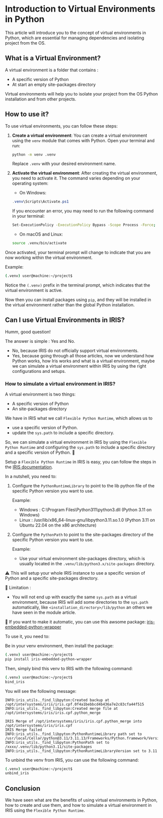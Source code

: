 # Introduction to Virtual Environments in Python

This article will introduce you to the concept of virtual environments in Python, which are essential for managing dependencies and isolating project from the OS.

## What is a Virtual Environment?

A virtual environment is a folder that contains :
- A specific version of Python
- At start an empty site-packages directory

Virtual environments will help you to isolate your project from the OS Python installation and from other projects.

## How to use it?

To use virtual environments, you can follow these steps:

1. **Create a virtual environment**: You can create a virtual environment using the `venv` module that comes with Python. Open your terminal and run:

    ```bash
    python -m venv .venv
    ```
    Replace `.venv` with your desired environment name.

2. **Activate the virtual environment**: After creating the virtual environment, you need to activate it. The command varies depending on your operating system:

   - On Windows:
    ```ps1
    .venv\Scripts\Activate.ps1
    ```

    If you encounter an error, you may need to run the following command in your terminal:

    ```bash
    Set-ExecutionPolicy -ExecutionPolicy Bypass -Scope Process -Force; .venv\Scripts\Activate.ps1
    ```

   - On macOS and Linux:
   ```bash
   source .venv/bin/activate
   ```

Once activated, your terminal prompt will change to indicate that you are now working within the virtual environment.

Example:
```bash
(.venv) user@machine:~/project$
```

Notice the `(.venv)` prefix in the terminal prompt, which indicates that the virtual environment is active.

Now then you can install packages using `pip`, and they will be installed in the virtual environment rather than the global Python installation.

## Can I use Virtual Environments in IRIS?

Humm, good question!

The answer is simple : Yes and No.

- No, because IRIS do not officially support virtual environments.
- Yes, because going through all those articles, now we understand how Python works, how Iris works and what is a virtual environment, maybe we can simulate a virtual environment within IRIS by using the right configurations and setups.

### How to simulate a virtual environment in IRIS?

A virtual environment is two things:
- A specific version of Python
- An site-packages directory

We have in IRIS what we call `Flexible Python Runtime`, which allows us to 
- use a specific version of Python.
- update the `sys.path` to include a specific directory.

So, we can simulate a virtual environment in IRIS by using the `Flexible Python Runtime` and configuring the `sys.path` to include a specific directory and a specific version of Python. 🥳

Setup a `Flexible Python Runtime` in IRIS is easy, you can follow the steps in the [IRIS documentation](https://docs.intersystems.com/iris20251/csp/docbook/Doc.View.cls?KEY=GEPYTHON_flexible#GEPYTHON_flexible_overview).

In a nutshell, you need to:

1. Configure the `PythonRuntimeLibrary` to point to the lib python file of the specific Python version you want to use.
    
    Example:
    - Windows : C:\Program Files\Python311\python3.dll (Python 3.11 on Windows)
    - Linux : /usr/lib/x86_64-linux-gnu/libpython3.11.so.1.0 (Python 3.11 on Ubuntu 22.04 on the x86 architecture)

2. Configure the `PythonPath` to point to the site-packages directory of the specific Python version you want to use.

    Example:
    - Use your virtual environment site-packages directory, which is usually located in the `.venv/lib/python3.x/site-packages` directory.

⚠️ This will setup your whole IRIS instance to use a specific version of Python and a specific site-packages directory.

🩼 Limitation :
- You will not end up with exactly the same `sys.path` as a virtual environment, because IRIS will add some directories to the `sys.path` automatically, like `<installation_directory>/lib/python` an others we have seen in the module article.

🤫 If you want to make it automatic, you can use this awsome package: [iris-embedded-python-wrapper](https://grongierisc.github.io/iris-embedded-python-wrapper/)

To use it, you need to:

Be in your venv environment, then install the package:

```bash
(.venv) user@machine:~/project$
pip install iris-embedded-python-wrapper
```

Then, simply bind this venv to IRIS with the following command:

```bash
(.venv) user@machine:~/project$
bind_iris
```

You will see the following message:

```
INFO:iris_utils._find_libpyton:Created backup at /opt/intersystems/iris/iris.cpf.0f4a1bebbcd4b436a7e2c83cfa44f515
INFO:iris_utils._find_libpyton:Created merge file at /opt/intersystems/iris/iris.cpf.python_merge

IRIS Merge of /opt/intersystems/iris/iris.cpf.python_merge into /opt/intersystems/iris/iris.cpf
IRIS Merge failed
INFO:iris_utils._find_libpyton:PythonRuntimeLibrary path set to /usr/local/Cellar/python@3.11/3.11.13/Frameworks/Python.framework/Versions/3.11/Python
INFO:iris_utils._find_libpyton:PythonPath set to /xxxx/.venv/lib/python3.11/site-packages
INFO:iris_utils._find_libpyton:PythonRuntimeLibraryVersion set to 3.11
```

To unbind the venv from IRIS, you can use the following command:

```bash
(.venv) user@machine:~/project$
unbind_iris
```

## Conclusion

We have seen what are the benefits of using virtual environments in Python, how to create and use them, and how to simulate a virtual environment in IRIS using the `Flexible Python Runtime`.